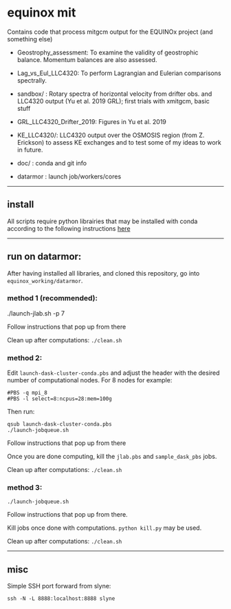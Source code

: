 # equinox mit
Contains code that process mitgcm output for the EQUINOx project (and something else)

- Geostrophy_assessment: To examine the validity of geostrophic balance. Momentum balances are also assessed. 

- Lag_vs_Eul_LLC4320: To perform Lagrangian and Eulerian comparisons spectrally. 

- sandbox/ : Rotary spectra of horizontal velocity from drifter obs. and LLC4320 output (Yu et al. 2019 GRL); first trials with xmitgcm, basic stuff

- GRL_LLC4320_Drifter_2019: Figures in Yu et al. 2019

- KE_LLC4320/: LLC4320 output over the OSMOSIS region (from Z. Erickson) to assess KE exchanges and to test some of my ideas to work in future. 

- doc/ : conda and git info

- datarmor : launch job/workers/cores

---
## install

All scripts require python librairies that may be installed with conda according to the following instructions [here](https://github.com/apatlpo/mit_equinox/blob/master/doc/CONDA.md)

---
## run on datarmor:

After having installed all libraries, and cloned this repository, go into `equinox_working/datarmor`.

### method 1 (recommended):

./launch-jlab.sh -p 7

Follow instructions that pop up from there

Clean up after computations: `./clean.sh`

### method 2:

Edit `launch-dask-cluster-conda.pbs` and adjust the header with the desired number of computational nodes.
For 8 nodes for example:
```
#PBS -q mpi_8
#PBS -l select=8:ncpus=28:mem=100g
```
Then run:
```
qsub launch-dask-cluster-conda.pbs
./launch-jobqueue.sh
```

Follow instructions that pop up from there

Once you are done computing, kill the `jlab.pbs` and `sample_dask_pbs` jobs.

Clean up after computations: `./clean.sh`

### method 3:

```
./launch-jobqueue.sh
```

Follow instructions that pop up from there.

Kill jobs once done with computations. 
`python kill.py` may be used.

Clean up after computations: `./clean.sh`



---
## misc

Simple SSH port forward from slyne:
```
ssh -N -L 8888:localhost:8888 slyne
```


